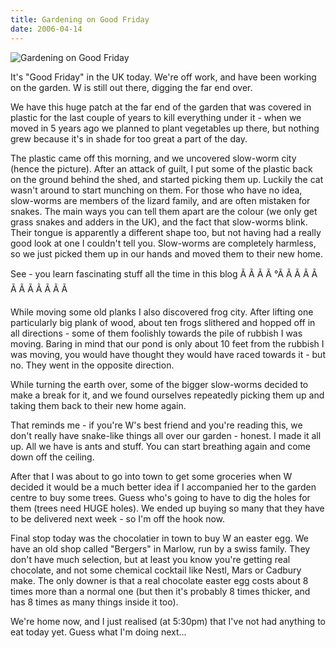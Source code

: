 ```yaml
---
title: Gardening on Good Friday
date: 2006-04-14
---
```


![Gardening on Good Friday](https://source.unsplash.com/di8ognBauG0/1600x900)

It's "Good Friday" in the UK today. We're off work, and have been working on the garden. W is still out there, digging the far end over.

We have this huge patch at the far end of the garden that was covered in plastic for the last couple of years to kill everything under it - when we moved in 5 years ago we planned to plant vegetables up there, but nothing grew because it's in shade for too great a part of the day.

The plastic came off this morning, and we uncovered slow-worm city (hence the picture). After an attack of guilt, I put some of the plastic back on the ground behind the shed, and started picking them up. Luckily the cat wasn't around to start munching on them. For those who have no idea, slow-worms are members of the lizard family, and are often mistaken for snakes. The main ways you can tell them apart are the colour (we only get grass snakes and adders in the UK), and the fact that slow-worms blink. Their tongue is apparently a different shape too, but not having had a really good look at one I couldn't tell you. Slow-worms are completely harmless, so we just picked them up in our hands and moved them to their new home.

See - you learn fascinating stuff all the time in this blog Ã Ã Ã Ã °Ã Ã Ã Ã Ã Ã Ã Ã Ã Ã Ã Ã 

While moving some old planks I also discovered frog city. After lifting one particularly big plank of wood, about ten frogs slithered and hopped off in all directions - some of them foolishly towards the pile of rubbish I was moving. Baring in mind that our pond is only about 10 feet from the rubbish I was moving, you would have thought they would have raced towards it - but no. They went in the opposite direction.

While turning the earth over, some of the bigger slow-worms decided to make a break for it, and we found ourselves repeatedly picking them up and taking them back to their new home again.

That reminds me - if you're W's best friend and you're reading this, we don't really have snake-like things all over our garden - honest. I made it all up. All we have is ants and stuff. You can start breathing again and come down off the ceiling.

After that I was about to go into town to get some groceries when W decided it would be a much better idea if I accompanied her to the garden centre to buy some trees. Guess who's going to have to dig the holes for them (trees need HUGE holes). We ended up buying so many that they have to be delivered next week - so I'm off the hook now.

Final stop today was the chocolatier in town to buy W an easter egg. We have an old shop called "Bergers" in Marlow, run by a swiss family. They don't have much selection, but at least you know you're getting real chocolate, and not some chemical cocktail like Nestl, Mars or Cadbury make. The only downer is that a real chocolate easter egg costs about 8 times more than a normal one (but then it's probably 8 times thicker, and has 8 times as many things inside it too).

We're home now, and I just realised (at 5:30pm) that I've not had anything to eat today yet. Guess what I'm doing next...